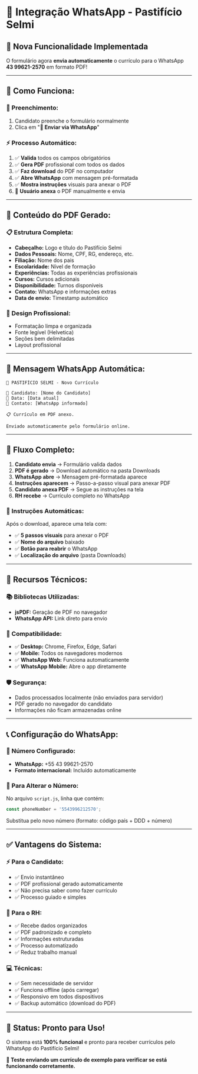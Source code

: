 # 📱 Integração WhatsApp - Pastifício Selmi

## 🎯 **Nova Funcionalidade Implementada**

O formulário agora **envia automaticamente** o currículo para o WhatsApp **43 99621-2570** em formato PDF!

---

## 🚀 **Como Funciona:**

### **📝 Preenchimento:**
1. Candidato preenche o formulário normalmente
2. Clica em "**📱 Enviar via WhatsApp**"

### **⚡ Processo Automático:**
1. ✅ **Valida** todos os campos obrigatórios
2. ✅ **Gera PDF** profissional com todos os dados
3. ✅ **Faz download** do PDF no computador
4. ✅ **Abre WhatsApp** com mensagem pré-formatada
5. ✅ **Mostra instruções** visuais para anexar o PDF
6. 👤 **Usuário anexa** o PDF manualmente e envia

---

## 📄 **Conteúdo do PDF Gerado:**

### **📋 Estrutura Completa:**
- **Cabeçalho:** Logo e título do Pastifício Selmi
- **Dados Pessoais:** Nome, CPF, RG, endereço, etc.
- **Filiação:** Nome dos pais
- **Escolaridade:** Nível de formação
- **Experiências:** Todas as experiências profissionais
- **Cursos:** Cursos adicionais
- **Disponibilidade:** Turnos disponíveis
- **Contato:** WhatsApp e informações extras
- **Data de envio:** Timestamp automático

### **🎨 Design Profissional:**
- Formatação limpa e organizada
- Fonte legível (Helvetica)
- Seções bem delimitadas
- Layout profissional

---

## 💬 **Mensagem WhatsApp Automática:**

```
🍝 PASTIFÍCIO SELMI - Novo Currículo

👤 Candidato: [Nome do Candidato]
📅 Data: [Data atual]
📱 Contato: [WhatsApp informado]

📋 Currículo em PDF anexo.

Enviado automaticamente pelo formulário online.
```

---

## 📱 **Fluxo Completo:**

1. **Candidato envia** → Formulário valida dados
2. **PDF é gerado** → Download automático na pasta Downloads
3. **WhatsApp abre** → Mensagem pré-formatada aparece
4. **Instruções aparecem** → Passo-a-passo visual para anexar PDF
5. **Candidato anexa PDF** → Segue as instruções na tela
6. **RH recebe** → Currículo completo no WhatsApp

### **🎯 Instruções Automáticas:**
Após o download, aparece uma tela com:
- ✅ **5 passos visuais** para anexar o PDF
- ✅ **Nome do arquivo** baixado
- ✅ **Botão para reabrir** o WhatsApp
- ✅ **Localização do arquivo** (pasta Downloads)

---

## 🔧 **Recursos Técnicos:**

### **📚 Bibliotecas Utilizadas:**
- **jsPDF:** Geração de PDF no navegador
- **WhatsApp API:** Link direto para envio

### **📱 Compatibilidade:**
- ✅ **Desktop:** Chrome, Firefox, Edge, Safari
- ✅ **Mobile:** Todos os navegadores modernos
- ✅ **WhatsApp Web:** Funciona automaticamente
- ✅ **WhatsApp Mobile:** Abre o app diretamente

### **🛡️ Segurança:**
- Dados processados localmente (não enviados para servidor)
- PDF gerado no navegador do candidato
- Informações não ficam armazenadas online

---

## 📞 **Configuração do WhatsApp:**

### **📱 Número Configurado:**
- **WhatsApp:** +55 43 99621-2570
- **Formato internacional:** Incluído automaticamente

### **🔄 Para Alterar o Número:**
No arquivo `script.js`, linha que contém:
```javascript
const phoneNumber = '5543996212570';
```
Substitua pelo novo número (formato: código país + DDD + número)

---

## ✅ **Vantagens do Sistema:**

### **⚡ Para o Candidato:**
- ✅ Envio instantâneo
- ✅ PDF profissional gerado automaticamente  
- ✅ Não precisa saber como fazer currículo
- ✅ Processo guiado e simples

### **🏢 Para o RH:**
- ✅ Recebe dados organizados
- ✅ PDF padronizado e completo
- ✅ Informações estruturadas
- ✅ Processo automatizado
- ✅ Reduz trabalho manual

### **💻 Técnicas:**
- ✅ Sem necessidade de servidor
- ✅ Funciona offline (após carregar)
- ✅ Responsivo em todos dispositivos
- ✅ Backup automático (download do PDF)

---

## 🚀 **Status: Pronto para Uso!**

O sistema está **100% funcional** e pronto para receber currículos pelo WhatsApp do Pastifício Selmi!

**📱 Teste enviando um currículo de exemplo para verificar se está funcionando corretamente.**